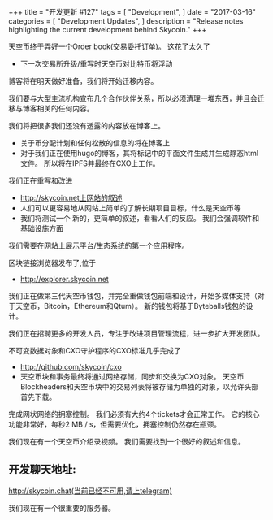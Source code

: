 +++
title = "开发更新 #127"
tags = [
    "Development",
]
date = "2017-03-16"
categories = [
    "Development Updates",
]
description = "Release notes highlighting the current development behind Skycoin."
+++

天空币终于弄好一个Order book(交易委托订单)。 这花了太久了 

- 下一次交易所升级/重写时天空币对比特币将浮动


博客将在明天做好准备，我们将开始迁移内容。

我们要与大型主流机构宣布几个合作伙伴关系，所以必须清理一堆东西，并且会迁移与博客相关的任何内容。

我们将把很多我们还没有透露的内容放在博客上。 

- 关于币分配计划和任何松散的信息的将在博客上 
- 对于我们正在使用hugo的博客，其将标记中的平面文件生成并生成静态html文件。 所以将在IPFS并最终在CXO上工作。

我们正在重写和改进 

- http://skycoin.net上网站的叙述 
- 人们可以更容易地从网站上简单的了解长期项目目标，什么是天空币等 
- 我们将测试一个 新的，更简单的叙述，看看人们的反应。 我们会强调软件和基础设施方面

我们需要在网站上展示平台/生态系统的第一个应用程序。

区块链接浏览器发布了,位于

- http://explorer.skycoin.net

我们正在做第三代天空币钱包，并完全重做钱包前端和设计，开始多媒体支持（对于天空币，Bitcoin，Ethereum和Qtum）。 新的钱包将基于Byteballs钱包的设计。

我们正在招聘更多的开发人员，专注于改进项目管理流程，进一步扩大开发团队。

不可变数据对象和CXO守护程序的CXO标准几乎完成了 

- http://github.com/skycoin/cxo 
- 天空币块和事务最终将通过网络存储，同步和交换为CXO对象。 天空币 Blockheaders和天空币块中的交易列表将被存储为单独的对象，以允许头部首先下载。

完成网状网络的拥塞控制。 我们必须有大约4个tickets才会正常工作。 它的核心功能非常好，每秒2 MB / s，但需要优化，拥塞控制仍然存在瓶颈。

我们现在有一个天空币介绍录视频。 我们需要找到一个很好的叙述和信息。


## 开发聊天地址:

http://skycoin.chat(当前已经不可用,请上telegram)

我们现在有一个很重要的服务器。
